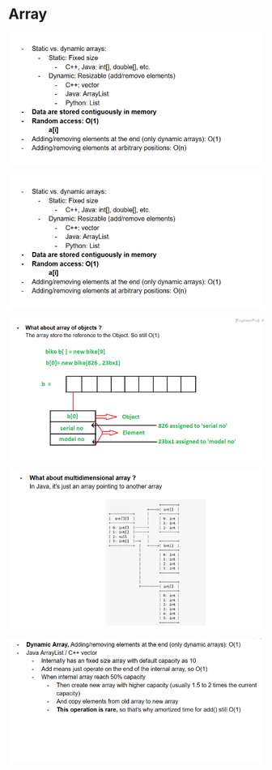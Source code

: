 # Array

![](./images/Screenshot_10.png)

![](./images/Screenshot_10.png)

![](./images/Screenshot_2.png)

![](./images/Screenshot_3.png)

![](./images/Screenshot_4.png)
